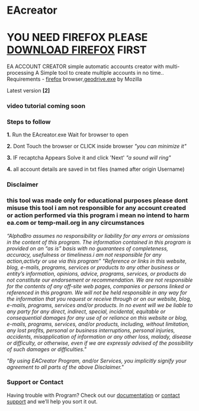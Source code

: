 # EAcreator

# YOU NEED FIREFOX PLEASE [DOWNLOAD FIREFOX](https://www.mozilla.org/en-US/firefox/new/) FIRST
EA ACCOUNT CREATOR simple automatic accounts creator with multi-processing
A Simple tool to create multiple accounts in no time..
Requirements - [firefox](https://www.mozilla.org/en-US/firefox/new/) browser,[geodrive.exe](https://github.com/mozilla/geckodriver/releases) by Mozilla

Latest version **[2]**

### video tutorial coming soon

### Steps to follow

**1.** Run the EAcreator.exe Wait for browser to open

**2.** Dont Touch the browser or CLICK inside browser    _"you can minimize it"_

**3.** IF recaptcha Appears Solve it and click 'Next'    _"a sound will ring"_

**4.** all account details are saved in txt files (named after origin Username)


### Disclaimer
### this tool was made only for educational purposes please dont misuse this tool i am not responsible for any account created or action performed via this program i mean no intend to harm ea.com or temp-mail.org in any circumstances 

_“AlphaBro assumes no responsibility or liability for any errors or omissions in the content of this program. The information contained in this program is provided on an “as is” basis with no guarantees of completeness, accuracy, usefulness or timeliness.i am not responsible for any action,activty or use via this program”_
_"Reference or links in this website, blog, e-mails, programs, services or products to any other business or entity’s information, opinions, advice, programs, services, or products do not constitute our endorsement or recommendation.  We are not responsible for the contents of any off-site web pages, companies or persons linked or referenced in this program.
 We will not be held responsible in any way for the information that you request or receive through or on our website, blog, e-mails, programs, services and/or products.  In no event will we be liable to any party for any direct, indirect, special, incidental, equitable or consequential damages for any use of or reliance on this website or blog, e-mails, programs, services, and/or products, including, without limitation, any lost profits, personal or business interruptions, personal injuries, accidents, misapplication of information or any other loss, malady, disease or difficulty, or otherwise, even if we are expressly advised of the possibility of such damages or difficulties."_

_"By using EACreator Program, and/or Services, you implicitly signify your agreement to all parts of the above Disclaimer."_

### Support or Contact

Having trouble with Program? Check out our [documentation](https://help.github.com/categories/github-pages-basics/) or [contact support](https://github.com/contact) and we’ll help you sort it out.
